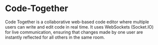 # Code-Together
Code Together is a collaborative web-based code editor where multiple users can write and edit code in real time. It uses WebSockets (Socket.IO) for live communication, ensuring that changes made by one user are instantly reflected for all others in the same room.
